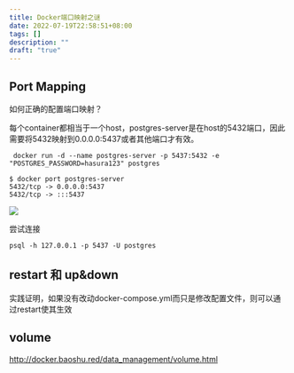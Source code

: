 ```yaml
---
title: Docker端口映射之谜
date: 2022-07-19T22:58:51+08:00
tags: []
description: ""
draft: "true"
---
```


## Port Mapping

如何正确的配置端口映射？

每个container都相当于一个host，postgres-server是在host的5432端口，因此需要将5432映射到0.0.0.0:5437或者其他端口才有效。

```
 docker run -d --name postgres-server -p 5437:5432 -e "POSTGRES_PASSWORD=hasura123" postgres
```

```
$ docker port postgres-server
5432/tcp -> 0.0.0.0:5437
5432/tcp -> :::5437
```

![](https://s2.loli.net/2022/07/14/S4KfhtRYPZ3BVWp.png)


尝试连接
```
psql -h 127.0.0.1 -p 5437 -U postgres
```


## restart 和 up&down

实践证明，如果没有改动docker-compose.yml而只是修改配置文件，则可以通过restart使其生效



##  volume

http://docker.baoshu.red/data_management/volume.html